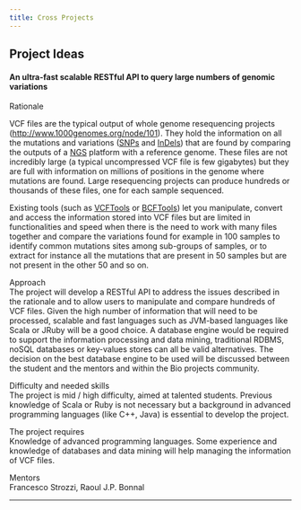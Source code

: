 ```yaml
---
title: Cross Projects
---
```


Project Ideas
-------------

#### An ultra-fast scalable RESTful API to query large numbers of genomic variations

Rationale  

<!-- -->

  
VCF files are the typical output of whole genome resequencing
projects (http://www.1000genomes.org/node/101). They hold the
information on all the mutations and variations
([SNPs](http://en.wikipedia.org/wiki/Single-nucleotide_polymorphism) and
[InDels](http://en.wikipedia.org/wiki/Indel)) that are found by
comparing the outputs of a
[NGS](http://en.wikipedia.org/wiki/DNA_sequencing#Next-generation_methods)
platform with a reference genome. These files are not incredibly large
(a typical uncompressed VCF file is few gigabytes) but they are full
with information on millions of positions in the genome where mutations
are found. Large resequencing projects can produce hundreds or thousands
of these files, one for each sample sequenced.

Existing tools (such as [VCFTools](http://vcftools.sourceforge.net) or
[BCFTools](http://samtools.sourceforge.net/samtools.shtml#4)) let you
manipulate, convert and access the information stored into VCF files but
are limited in functionalities and speed when there is the need to work
with many files together and compare the variations found for example in
100 samples to identify common mutations sites among sub-groups of
samples, or to extract for instance all the mutations that are present
in 50 samples but are not present in the other 50 and so on.

<!-- -->

Approach  
The project will develop a RESTful API to address the issues described
in the rationale and to allow users to manipulate and compare hundreds
of VCF files. Given the high number of information that will need to be
processed, scalable and fast languages such as JVM-based languages like
Scala or JRuby will be a good choice. A database engine would be
required to support the information processing and data mining,
traditional RDBMS, noSQL databases or key-values stores can all be
valid alternatives. The decision on the best database engine to be used
will be discussed between the student and the mentors and within the Bio
projects community.

<!-- -->

Difficulty and needed skills  
The project is mid / high difficulty, aimed at talented students.
Previous knowledge of Scala or Ruby is not necessary but a background in
advanced programming languages (like C++, Java) is essential to develop
the project.

The project requires  
Knowledge of advanced programming languages. Some experience and
knowledge of databases and data mining will help managing the
information of VCF files.

<!-- -->

Mentors  
Francesco Strozzi, Raoul J.P. Bonnal

------------------------------------------------------------------------
